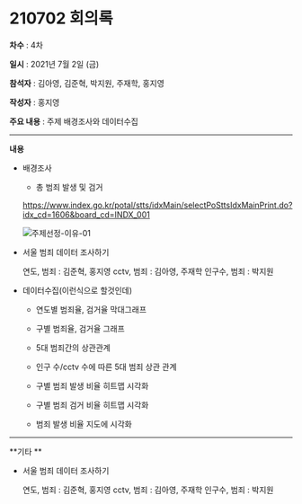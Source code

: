 # 210702 회의록  

**차수** : 4차

**일시** : 2021년 7월 2일 (금)

**참석자** : 김아영, 김준혁, 박지원, 주재학, 홍지영

**작성자** : 홍지영

**주요 내용** : 주제 배경조사와 데이터수집

------

**내용**

- 배경조사

  - 총 범죄 발생 및 검거

  https://www.index.go.kr/potal/stts/idxMain/selectPoSttsIdxMainPrint.do?idx_cd=1606&board_cd=INDX_001

  ![주제선정-이유-01](210702_회의록.assets/주제선정-이유-01.jpg)

- 서울 범죄 데이터 조사하기

  연도, 범죄 : 김준혁, 홍지영
  cctv, 범죄 : 김아영, 주재학
  인구수, 범죄 :  박지원

  

- 데이터수집(이런식으로 할것인데)

  * 연도별 범죄율, 검거율 막대그래프

  *  구별 범죄율, 검거율 그래프

  * 5대 범죄간의 상관관계

  * 인구 수/cctv 수에 따른 5대 범죄 상관 관계

  * 구별 범죄 발생 비율 히트맵 시각화

  * 구별 범죄 검거 비율 히트맵 시각화

  * 범죄 발생 비율 지도에 시각화

------

**기타 **

- 서울 범죄 데이터 조사하기

  연도, 범죄 : 김준혁, 홍지영
  cctv, 범죄 : 김아영, 주재학
  인구수, 범죄 :  박지원
